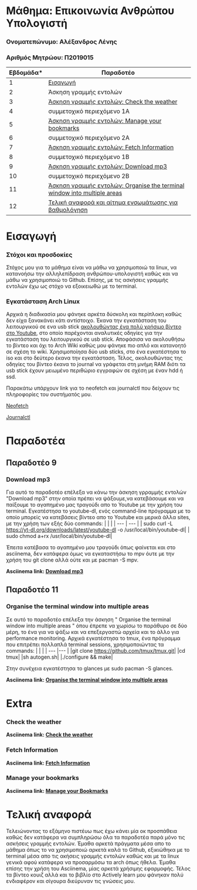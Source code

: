 # Μάθημα: Επικοινωνία Ανθρώπου Υπολογιστή

### Ονοματεπώνυμο: Αλέξανδρος Λένης 
### Αριθμός Μητρώου: Π2019015


| Εβδομάδα* | Παραδοτέο |
| --- | --- |
| 1 | [Εισαγωγή](#εισαγωγή) |
| 2 | Άσκηση γραμμής εντολών|
| 3 | [Άσκηση γραμμής εντολών: Check the weather](#check-the-weather)|
| 4 | συμμετοχικό περιεχόμενο 1A |
| 5 | [Άσκηση γραμμής εντολών: Manage your bookmarks](#manage-your-bookmarks)|
| 6 | συμμετοχικό περιεχόμενο 2A |
| 7 | [Άσκηση γραμμής εντολών: Fetch Information](#fetch-information)|
| 8 | συμμετοχικό περιεχόμενο 1B |
| 9 | [Άσκηση γραμμής εντολών: Download mp3](#download-mp3)|
| 10 | συμμετοχικό περιεχόμενο 2B |
| 11 | [Άσκηση γραμμής εντολών: Organise the terminal window into multiple areas](#organise-the-terminal-window-into-multiple-areas)|
| 12 | [Τελική αναφορά και αίτημα ενσωμάτωσης για βαθμολόγηση](#τελική-αναφορά) |


# Εισαγωγή

### Στόχοι και προσδοκίες <br />
Στόχος μου για το μάθημα είναι να μάθω να χρησιμοποιώ τα linux, να κατανοήσω την αλληλεπίδραση ανθρώπου-υπολογιστή καθώς και να μάθω να χρησιμοποιώ το Github. Επίσης, με τις ασκήσεις γραμμής εντολών έχω ως στόχο να εξοικειωθώ με το terminal.

### Εγκατάσταση Arch Linux
Αρχικά η διαδικασία μου φάνηκε αρκέτα δύσκολη και περίπλοκη καθώς δεν είχα ξανακάνει κάτι αντίστοιχο. Έκανα την εγκατάσταση του λειτουργικού σε ενα usb stick [ακολουθώντας ένα πολύ χρήσιμο βίντεο στο Youtube](https://www.youtube.com/watch?v=yaThYGr37DI), στο οποίο παρέχονται αναλυτικές οδηγίες για την εγκατάσταση του λειτουργικού σε usb stick. Αποφάσισα να ακολουθήσω το βίντεο και όχι το Arch Wiki καθώς μου φάνηκε πιο απλό και κατανοητό σε σχέση  το wiki. Χρησιμοποίησα δύο usb sticks, στο ένα εγκατέστησα το iso και στο δεύτερο έκανα την εγκατάσταση. Τέλος, ακολουθώντας της οδηγίες του βίντεο έκανα το journal να γράφεται στη μνήμη RAM διότι τα usb stick έχουν μειωμένο περιθώριο εγγραφών σε σχέση με έναν hdd ή ssd.

Παρακάτω υπάρχουν link για το neofetch και journalctl που δείχουν τις πληροφορίες του συστήματός μου.

[Neofetch](https://asciinema.org/a/450962)

[Journalctl](https://asciinema.org/a/461984)



#  Παραδοτέα

## Παραδοτέο 9
### Download mp3
 Για αυτό το παραδοτέο επέλεξα να κάνω την άσκηση γρραμμής εντολών "Download mp3" στην οποία πρέπει να ψάξουμε,να κατεβάσουμε και να παίξουμε το αγαπημένο μας τραγούδι απο το Youtube με την χρήση του terminal. Εγκατέστησα το youtube-dl, ενός command-line πρόγραμμα με το οποίο μπορείς να κατεβάσεις βίντεο απο το Youtube και μερικά άλλα sites, με την χρήση των εξής δύο commands: 
|     |     |
| --- | --- |
| sudo curl -L https://yt-dl.org/downloads/latest/youtube-dl -o /usr/local/bin/youtube-dl|
| sudo chmod a+rx /usr/local/bin/youtube-dl|
  
 
   
 
Έπειτα κατέβασα το αγαπημένο μου τραγούδι όπως φαίνεται και στο asciinema, δεν κατάφερα όμως να εγκαταστήσω το mpv όυτε με την χρήση του git clone αλλά ούτε και με pacman -S mpv.
 
**Asciinema link: [Download mp3](https://asciinema.org/a/461978)<br />**

## Παραδοτέο 11
### Organise the terminal window into multiple areas
Σε αυτό το παραδοτέο επέλεξα την άσκηση " Organise the terminal window into multiple areas " όπου έπρεπε να χωρίσω το παράθυρο σε δύο μέρη, το ένα για να ψάξω και να επεξεργαστώ αρχεία και το άλλο για performance monitoring. Αρχικά εγκατέστησα το tmux, ένα πρόγραμμα που επιτρέπει πολλαπλά  terminal sessions, χρησιμοποιώντας τα commands:
|     |    |
| --- |--- |
|git clone https://github.com/tmux/tmux.git|
|cd tmux|
|sh autogen.sh|
|./configure && make|

Στην συνέχεια εγκατέστησα το glances με sudo pacman -S glances.

**Asciinema link: [Organise the terminal window into multiple areas](https://asciinema.org/a/462023)<br />**


# Extra

### Check the weather

**Asciinema link: [Check the weather](https://asciinema.org/a/g3IovGMnCZrzFmPmJbukdJiMN)<br />**


 ### Fetch Information

**Asciinema link: [Fetch Information](https://asciinema.org/a/VWHIVecDTsKgmfSYTTbpHsXEG)<br />**


### Manage your bookmarks

**Asciinema link: [Manage your Bookmarks](https://asciinema.org/a/nQIq6jmeB8oT3Yr9d8ttXdek8)<br />**



# Τελική αναφορά
Τελειώνοντας το εξάμηνο πιστέυω πως έχω κάνει μία οκ προσπάθεια καθώς δεν κατάφερα να συμπληρώσω όλα τα παραδοτέα παρά μόνο τις ασκήσεις γραμμής εντολών. Έμαθα αρκετά πράγματα μέσα απο το μάθημα όπως το να χρησιμοποιώ αρκετά καλά το Github, εξικιώθηκα με το terminal μέσα απο τις ακήσεις γραμμής εντολών καθώς και με τα linux γενικά αφού κατάφερα να  προσαρμόσω τα arch όπως ήθελα. Έμαθα επίσης την χρήση του Asciinema, μίας αρκετά χρήσιμης εφαρμοφής. Τέλος τα βίντεο κουιζ αλλά και το βιβλίο στο Actively learn μου φάνηκαν πολύ ενδιαφέρον και σίγουρα διεύρυναν τις γνώσεις μου.

